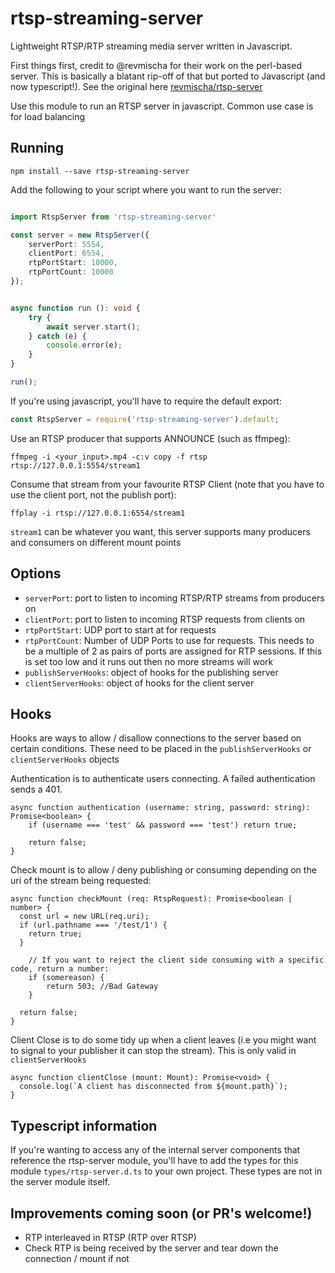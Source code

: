 # rtsp-streaming-server

Lightweight RTSP/RTP streaming media server written in Javascript.

First things first, credit to @revmischa for their work on the perl-based server. This is basically a blatant rip-off of that but ported to Javascript (and now typescript!). See the original here [revmischa/rtsp-server](https://github.com/revmischa/rtsp-server)

Use this module to run an RTSP server in javascript. Common use case is for load balancing

## Running

`npm install --save rtsp-streaming-server`

Add the following to your script where you want to run the server:

```typescript

import RtspServer from 'rtsp-streaming-server'

const server = new RtspServer({
	serverPort: 5554,
	clientPort: 6554,
	rtpPortStart: 10000,
	rtpPortCount: 10000
});


async function run (): void {
	try {
		await server.start();
	} catch (e) {
		console.error(e);
	}
}

run();

```

If you're using javascript, you'll have to require the default export:
```javascript
const RtspServer = require('rtsp-streaming-server').default;
```

Use an RTSP producer that supports ANNOUNCE (such as ffmpeg):

`ffmpeg -i <your_input>.mp4 -c:v copy -f rtsp rtsp://127.0.0.1:5554/stream1`

Consume that stream from your favourite RTSP Client (note that you have to use the client port, not the publish port):

`ffplay -i rtsp://127.0.0.1:6554/stream1`

`stream1` can be whatever you want, this server supports many producers and consumers on different mount points


## Options


* `serverPort`: port to listen to incoming RTSP/RTP streams from producers on
* `clientPort`: port to listen to incoming RTSP requests from clients on
* `rtpPortStart`: UDP port to start at for requests
* `rtpPortCount`: Number of UDP Ports to use for requests. This needs to be a multiple of 2 as pairs of ports are assigned for RTP sessions. If this is set too low and it runs out then no more streams will work
* `publishServerHooks`: object of hooks for the publishing server
* `clientServerHooks`: object of hooks for the client server

## Hooks

Hooks are ways to allow / disallow connections to the server based on certain conditions. These need to be placed in the `publishServerHooks` or `clientServerHooks` objects

Authentication is to authenticate users connecting. A failed authentication sends a 401.

```
async function authentication (username: string, password: string): Promise<boolean> {
	if (username === 'test' && password === 'test') return true;
	
	return false;
}
```

Check mount is to allow / deny publishing or consuming depending on the uri of the stream being requested:

```
async function checkMount (req: RtspRequest): Promise<boolean | number> {
  const url = new URL(req.uri);
  if (url.pathname === '/test/1') {
    return true;
  }

	// If you want to reject the client side consuming with a specific code, return a number:
	if (somereason) {
		return 503; //Bad Gateway
	}

  return false;
}
```

Client Close is to do some tidy up when a client leaves (i.e you might want to signal to your publisher it can stop the stream). This is only valid in `clientServerHooks`

```
async function clientClose (mount: Mount): Promise<void> {
  console.log(`A client has disconnected from ${mount.path}`);
}
```

## Typescript information

If you're wanting to access any of the internal server components that reference the rtsp-server module, you'll have to add the types for this module `types/rtsp-server.d.ts` to your own project. These types are not in the server module itself.

## Improvements coming soon (or PR's welcome!)

* RTP interleaved in RTSP (RTP over RTSP)
* Check RTP is being received by the server and tear down the connection / mount if not
